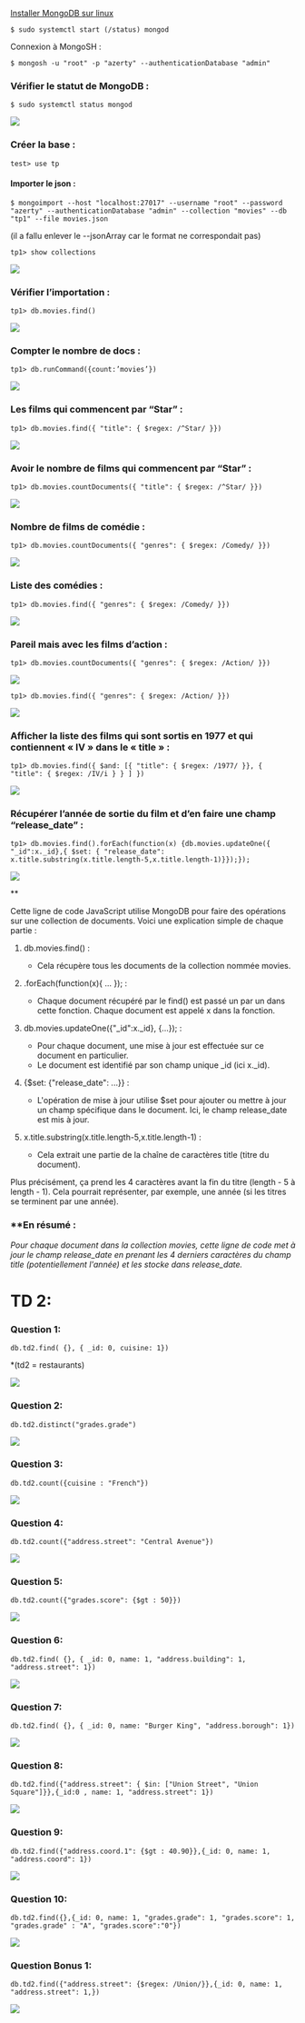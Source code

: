 
[Installer MongoDB sur linux](https://linux.how2shout.com/how-to-install-mongodb-6-0-server-on-ubuntu-22-04/) 

`$ sudo systemctl start (/status) mongod`

Connexion à MongoSH : 

`$ mongosh -u "root" -p "azerty" --authenticationDatabase "admin"`

### **Vérifier le statut de MongoDB :**

``$ sudo systemctl status mongod``

![](https://lh7-rt.googleusercontent.com/docsz/AD_4nXdaPmMeqkZBCHWv7NeoXs2ei_PBqQIY1HNLnYoR821MYDvKVAV1uxpC8qujOYRXXjFKh_aPtWIsYw1fslrk3DO8G1vaJmYt5KcKrkwuD317WumHC_tcX1UD2ZhiqXJ3RmFCw_YR5RJl9bYt6XhlcdY4Ljk?key=iAVe7TE_kzSEuRWw_w-lIw)

### **Créer la base :**

``test> use tp``
#### **Importer le json :**

``$ mongoimport --host "localhost:27017" --username "root" --password "azerty" --authenticationDatabase "admin" --collection "movies" --db "tp1" --file movies.json``

(il a fallu enlever le --jsonArray car le format ne correspondait pas)

``tp1> show collections``

![](https://lh7-rt.googleusercontent.com/docsz/AD_4nXdA0v4l9N-o4X3mku9i-3fTo-0oforqGdBag7w4ytKLaaMm0o8EgHPf0Qy8vkScF4rE_o3_wGOcqufUAl5bVLMgToyix64ZFHQIyR7JY2_vm8IAh_xhbnFJipBCqnvljnUmaBdiqFBvbp_nrt2XPnph-A1U?key=iAVe7TE_kzSEuRWw_w-lIw)

### **Vérifier l’importation :**

``tp1> db.movies.find()``

![](https://lh7-rt.googleusercontent.com/docsz/AD_4nXdMicuA77dlOF-s1kfnl7BZF_IUajquivP5EKodU2NdARcivRfdWDmCGkJazV1RF9xw2Z0a8027hPj989mZNoC_DlcStFYPU1FykM9TWXUag--ddTrwGem9EubSpkj5BC8y_HAMeSgekEMRfyrdfGNYuyk?key=iAVe7TE_kzSEuRWw_w-lIw)

### **Compter le nombre de docs :**

``tp1> db.runCommand({count:’movies’})``

![](https://lh7-rt.googleusercontent.com/docsz/AD_4nXdob3RP2sUGk66MIzxFLG54AqFbilLgNqgX5J7K7lAfcz5FXUm9Tq2bK_WHuEO1hB08EkgrxFnGztdpWdD_xu3oAG3EUbYKKWANJyddQ-ehqaOUwcRNA5m-Zy_FXDS4K5g5OY5CzXRQcfNmU4pAVSEaLKWn?key=iAVe7TE_kzSEuRWw_w-lIw)

### **Les films qui commencent par “Star” :**

``tp1> db.movies.find({ "title": { $regex: /^Star/ }})``

![](https://lh7-rt.googleusercontent.com/docsz/AD_4nXdGu3NgeAoTqn49hJnb1L1oAOh71YiDlprOz9yEIurDZcfN4wZ_AubuPmvR3w9qYudvCekRyFCaVhJOhADeYKL4W1kuF3MXl5kqFt6zvQbqXfw-WvpN3NUQsUHSPibXho25DdrmSMIodTqOF3M3nvIXDY56?key=iAVe7TE_kzSEuRWw_w-lIw)

### **Avoir le nombre de films qui commencent par “Star” :**

``tp1> db.movies.countDocuments({ "title": { $regex: /^Star/ }})``

![](https://lh7-rt.googleusercontent.com/docsz/AD_4nXfFxZHYA-jy6tuTbKJiWqG3GP5m7IortyhIXaEmsf34m8GPzpuWPU_dXmWHshSdeNs_H1f1GOnUzBI91NW_pci8bTGAXXRjbJ1VHGMu3dkvMCBOgYvI6AoYoFTU3E2ouW2cMWV0n21Lk_7s23gNe83Caaaz?key=iAVe7TE_kzSEuRWw_w-lIw)

### **Nombre de films de comédie :**

``tp1> db.movies.countDocuments({ "genres": { $regex: /Comedy/ }})``

![](https://lh7-rt.googleusercontent.com/docsz/AD_4nXdHISIIwLE_EwjeSlLMT0fcBLqKu6wAhL6DIeEA4j19KHvE13zsYrpG_tPwlCH5WxLVWFXei4Bxsi2Q7jMSBnwQ-Cc62JDjAqtn7VMqymreF41vR7CaiVOWnzZhfEFGKp4gnc1IJJKxS64JP0IJC-hQ_ZM?key=iAVe7TE_kzSEuRWw_w-lIw)

### **Liste des comédies :**

``tp1> db.movies.find({ "genres": { $regex: /Comedy/ }})``

![](https://lh7-rt.googleusercontent.com/docsz/AD_4nXcR7dPRYpMI7SeU3kVSctPyEzvSvv_jCC5skZDbamCxFGZIrCMW3AnJ20VpDekXcv05_6gYtyAB4KAJFaq9ZzVJF4xkND9m_esPjVDgwyey3u-6tWndpO8Kux1yVd5N9_ABO2tIgBMg8uNIJXLVcbqp1pEh?key=iAVe7TE_kzSEuRWw_w-lIw)

### **Pareil mais avec les films d’action :**

``tp1> db.movies.countDocuments({ "genres": { $regex: /Action/ }})``

![](https://lh7-rt.googleusercontent.com/docsz/AD_4nXdfocKkXSfX91Yus9Fmi0T-OcIczcoT5krr7BubGhDoeUDhPJsAG_aUFtSh8i1UWRWvTFGQwGBSQQnIGQ55PRpk-Mpu6HPztzY1iNAEqJSbJ1jFFuMcztNsFl8_cTvpsjekCuPAjtjrooXg-1KbJ4DZ5_Iy?key=iAVe7TE_kzSEuRWw_w-lIw)

``tp1> db.movies.find({ "genres": { $regex: /Action/ }})``

![](https://lh7-rt.googleusercontent.com/docsz/AD_4nXdIc5qxFwLGcuq82QiM2ikV8CPzi3jvvtsOtO-TXLr3k6wL6CkGKpkjzE5Y4udl_AG-GoY753aa8OVBfdoyE4FIw-bEK1bjCdl4kd9JS6zKPqkElC6UV_kmxgRygk8dkQy14yc5GhFI8HyORFg5_0hdtuM9?key=iAVe7TE_kzSEuRWw_w-lIw)

### **Afficher la liste des films qui sont sortis en 1977 et qui contiennent « IV » dans le « title » :**

``tp1> db.movies.find({ $and: [{ "title": { $regex: /1977/ }}, { "title": { $regex: /IV/i } } ] })``

![](https://lh7-rt.googleusercontent.com/docsz/AD_4nXeL60DoQVV8VzFZoi6aKLBXM-kKGGuQKnt_P-pxobB8vX0x_bYY23F8Mn8pIuPSAw1CQ6q0TQVW2WihpBNmpB4hZQ2qe0yw1M86Uz73yi4_3f3wQI8mAqL8Z8NK2tCb53L-ldWNT-pjqcfGjXq07h537YDG?key=iAVe7TE_kzSEuRWw_w-lIw)

### **Récupérer l’année de sortie du film et d’en faire une champ “release_date” :**

``tp1> db.movies.find().forEach(function(x) {db.movies.updateOne({ "_id":x._id},{ $set: { "release_date": x.title.substring(x.title.length-5,x.title.length-1)}});});``

![](https://lh7-rt.googleusercontent.com/docsz/AD_4nXfJG295Sne4pgyD4LRmjjZDKxHae9J-0hE4TQirBlpMJ8BO7MBilbmM7YvNBRVZxB0BV-yJSrz9cZTuorImZK9sgktK5jT7MbKvK3_jJUOdJiNjg4lrSQ8_U_vu-tQQ0OTeMzkW7mgZIdCNFaK7jXNPx150?key=iAVe7TE_kzSEuRWw_w-lIw)

**

Cette ligne de code JavaScript utilise MongoDB pour faire des opérations sur une collection de documents. Voici une explication simple de chaque partie :

1. db.movies.find() :
	- Cela récupère tous les documents de la collection nommée movies.


2. .forEach(function(x){ ... }); :
    - Chaque document récupéré par le find() est passé un par un dans cette fonction. Chaque document est appelé x dans la fonction.

3. db.movies.updateOne({"_id":x._id}, {...}); :

    - Pour chaque document, une mise à jour est effectuée sur ce document en particulier.
    - Le document est identifié par son champ unique _id (ici x._id).


4. {$set: {"release_date": ...}} :
    
	- L'opération de mise à jour utilise $set pour ajouter ou mettre à jour un champ spécifique dans le document. Ici, le champ release_date est mis à jour.

5. x.title.substring(x.title.length-5,x.title.length-1) :
    
	- Cela extrait une partie de la chaîne de caractères title (titre du document).

Plus précisément, ça prend les 4 caractères avant la fin du titre (length - 5 à length - 1). Cela pourrait représenter, par exemple, une année (si les titres se terminent par une année).
### **En résumé :

*Pour chaque document dans la collection movies, cette ligne de code met à jour le champ release_date en prenant les 4 derniers caractères du champ title (potentiellement l'année) et les stocke dans release_date.*

# **TD 2:**

### **Question 1:**

``db.td2.find( {}, { _id: 0, cuisine: 1})``

*(td2 = restaurants)

![](https://lh7-rt.googleusercontent.com/docsz/AD_4nXfOQsnzpnlLexXuepFv3baeSdVZDGxqpNiR0D_lKnoGkmFmv45b_sZd-BOxy53QZO4xZX56lfZCIrQpQFwwQJGWy5FrA4fT8uEF5Gwa2phLrG-SWOEV8SEbWWXWukw4b1DPEun_sWYyY1UqlAf0voZAehoA?key=iAVe7TE_kzSEuRWw_w-lIw)

### **Question 2:**

``db.td2.distinct("grades.grade")``

![](https://lh7-rt.googleusercontent.com/docsz/AD_4nXebKHqd4xNZXfHrWJAw5cu3g1SXPWv8j4SfnNJS8jpbCV1N0jzPBR8_5pTIv-nbpVOJsvgI2-lrYrPQU0_1-hJYRRuCz9Q35omEGpcmLKHwwH_hL4pBzwplJsl-ncn9K2etTkztD9BKgO1OugmA4HHAaL6h?key=iAVe7TE_kzSEuRWw_w-lIw)
### **Question 3:**

``db.td2.count({cuisine : "French"})``

![](https://lh7-rt.googleusercontent.com/docsz/AD_4nXd2B-B8ZCg5vgS1wK9pelBpqerAuHSfTcGdblJkHzjzRgO8ROOKcKS4K2E4sjTwA1y08LrRoCarzjNEd-YciC2oyNJ5brnVclqGbhRmgvUz1jARRJVSHzHGRqbpIoCKfmHa2peQQO1A2ZFZeDmkDUdxaB3X?key=iAVe7TE_kzSEuRWw_w-lIw)
### **Question 4:**

``db.td2.count({"address.street": "Central Avenue"})``

![](https://lh7-rt.googleusercontent.com/docsz/AD_4nXeR7goYKwztXtfEuTFedl9AD2ElT5CoCkzQClZjo3JmNZbq0tEsCAXsce14HQJemy7X3ye7sAR1VyZNreAQ5u-BkgiqXS_uBaNiEgGsCTMLPua719xtu1LR7t8VvopgdHTDlD1WIBTkJFiiFP1EPIXFe8E?key=iAVe7TE_kzSEuRWw_w-lIw) 
### **Question 5:**

``db.td2.count({"grades.score": {$gt : 50}})``

![](https://lh7-rt.googleusercontent.com/docsz/AD_4nXfNytdfV6sVKUlXnouuJxrxwnyIW2Ob8AA3LODuBn9PbcgntXmELF6hpRqix9-9OdrbkdsQpMVIMVzPa83uJq5qi9NOHQvJO8EEOFrPZq2KbxVE1dNm67FSmdzB0pWx_JtQmQt721TVPQ7QskX3ngecsKPV?key=iAVe7TE_kzSEuRWw_w-lIw)
### **Question 6:**

``db.td2.find( {}, { _id: 0, name: 1, "address.building": 1, "address.street": 1})``

![](https://lh7-rt.googleusercontent.com/docsz/AD_4nXdUC1bF6SVVN0XQbMpJoS-Z9FudEIpjKLt2xgOHRpFmReMoGlg-tVJBf1dJsx-Bv9GyutNem9StpwA51v9crLO5nLrSyyVRdEJ8Gn7XEbhMWIzEaRGhNmIuNZi9lvk1pyewQ6WRUMnN52urJLTmg85kImoM?key=iAVe7TE_kzSEuRWw_w-lIw)
### **Question 7:**

``db.td2.find( {}, { _id: 0, name: "Burger King", "address.borough": 1})``

![](https://lh7-rt.googleusercontent.com/docsz/AD_4nXfrQpovwpa8-K-BEImdh4GMOyW30zpJIydW5UJqBVZwL3rV_Fw7bVi1nq3879fgo_ys4RrmYNgdRVYT_2hGw-FCUWoV-soSCKeZsR81OX5dgBGYDB5pjhdHyVpctPWEAJGlud7FNocOo58JHRWRVHjyK3vj?key=iAVe7TE_kzSEuRWw_w-lIw)
### **Question 8:**

``db.td2.find({"address.street": { $in: ["Union Street", "Union Square"]}},{_id:0 , name: 1, "address.street": 1})``

![](https://lh7-rt.googleusercontent.com/docsz/AD_4nXcw1rCA-21GglLAu38AGBcORVZYrwSH2pRzoKRDgJWlLlsO6DToUWfbM0OEFlfuenQKtDmwFokf3DLrTDF-ygJt3okP2tkcZrQIvJ-TSztExQVqx8BR2-Hu7f6tliSiKkT_sAzVfcYgsJoAxyfdbTYkWGNv?key=iAVe7TE_kzSEuRWw_w-lIw)
### **Question 9:**

``db.td2.find({"address.coord.1": {$gt : 40.90}},{_id: 0, name: 1, "address.coord": 1})``

![](https://lh7-rt.googleusercontent.com/docsz/AD_4nXeSP9E2ZrzWH5fvGaRKo6rO9vfRyp5AKuWANYXzmeQO4vK5yQsKuciSE6WrX3Wyle9BcCOIriNrlhygbV3iQ51qsUvJyJVVUTxCfDW-Cc46W1lSf9iQ40dCpXSu1H3YgPEjyXdWDT9UUym2zDQyY43iCrXM?key=iAVe7TE_kzSEuRWw_w-lIw)
### **Question 10:**

``db.td2.find({},{_id: 0, name: 1, "grades.grade": 1, "grades.score": 1, "grades.grade" : "A", "grades.score":"0"})``

![](https://lh7-rt.googleusercontent.com/docsz/AD_4nXc_160CdWG806dRI4FEgCRtTwh6gz0km9Nw2dIAlhU62lJ4pR05nwCrUP80hGej2urYwzk3zg0dKOQQe3wY_4dzXWUmZFYy4-3IvdVYLzYaHHDwgZV26uWy8UDOL_K6tKND0dWyeQO_1D-rZYjkWOO8MFpW?key=iAVe7TE_kzSEuRWw_w-lIw)
### **Question Bonus 1:**

``db.td2.find({"address.street": {$regex: /Union/}},{_id: 0, name: 1, "address.street": 1,})``

![](https://lh7-rt.googleusercontent.com/docsz/AD_4nXc6gv-hKKIyQ0F9GaPBeWym1DSslnXjOh6VAKZo8S7vXZQ_j6OXs61vb-IQZdJz0Khb-Og7U8eRR18eVbWAFM62E0A4PC3MD_rPu9j_HWLrupsEyIXMMj9CCc1uZQAd7-neTflXj6lKSdmdNXDFZYZYhIy3?key=iAVe7TE_kzSEuRWw_w-lIw)
